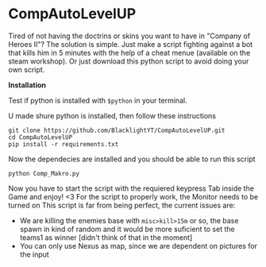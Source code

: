# CompAutoLevelUP
Tired of not having the doctrins or skins you want to have in "Company of Heroes II"? The solution is simple. Just make a script fighting against a bot that kills him in 5 minutes with the help of a cheat menue (available on the steam workshop). Or just download this python script to avoid doing your own script.

**Installation**

Test if python is installed with ```$python``` in your terminal.

U made shure python is installed, then follow these instructions
```
git clone https://github.com/BlacklightYT/CompAutoLevelUP.git
cd CompAutoLevelUP
pip install -r requirements.txt
```
Now the dependecies are installed and you should be able to run this script
```
python Comp_Makro.py 
```
Now you have to start the script with the requiered keypress
Tab inside the Game and enjoy! <3
For the script to properly work, the Monitor needs to be turned on
This script is far from being perfect, the current issues are:
* We are killing the enemies base with ```misc>kill>15m``` or so, the base spawn in kind of random and it would be more suficient to set the teams1 as winner [didn't think of that in the moment]
* You can only use Nexus as map, since we are dependent on pictures for the input
